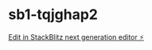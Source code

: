 # sb1-tqjghap2

[Edit in StackBlitz next generation editor ⚡️](https://stackblitz.com/~/github.com/actorwriter2020/sb1-tqjghap2)